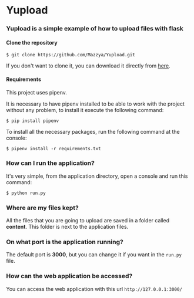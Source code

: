 # Yupload
### Yupload is a simple example of how to upload files with flask
#### Clone the repository
```
$ git clone https://github.com/Mazzya/Yupload.git
```
If you don't want to clone it, you can download it directly from [here](https://github.com/Mazzya/Yupload/archive/refs/heads/master.zip).
#### Requirements
This project uses pipenv. 

It is necessary to have pipenv installed to be able to work with the project without any problem, to install it execute the following command:
```
$ pip install pipenv
```

To install all the necessary packages, run the following command at the console:
```
$ pipenv install -r requirements.txt
```
### How can I run the application?
It's very simple, from the application directory, open a console and run this command: 
```
$ python run.py 
```
### Where are my files kept?
All the files that you are going to upload are saved in a folder called <b>content</b>. This folder is next to the application files.
### On what port is the application running?
The default port is <b>3000</b>, but you can change it if you want in the ```run.py``` file.
### How can the web application be accessed?
You can access the web application with this url ```http://127.0.0.1:3000/```
